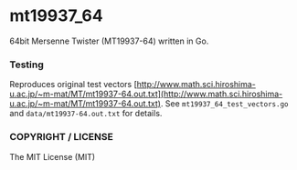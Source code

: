mt19937_64
==========

64bit Mersenne Twister (MT19937-64) written in Go.

### Testing

Reproduces original test vectors [http://www.math.sci.hiroshima-u.ac.jp/~m-mat/MT/mt19937-64.out.txt](http://www.math.sci.hiroshima-u.ac.jp/~m-mat/MT/mt19937-64.out.txt). See `mt19937_64_test_vectors.go` and `data/mt19937-64.out.txt` for details.

### COPYRIGHT / LICENSE

The MIT License (MIT)
